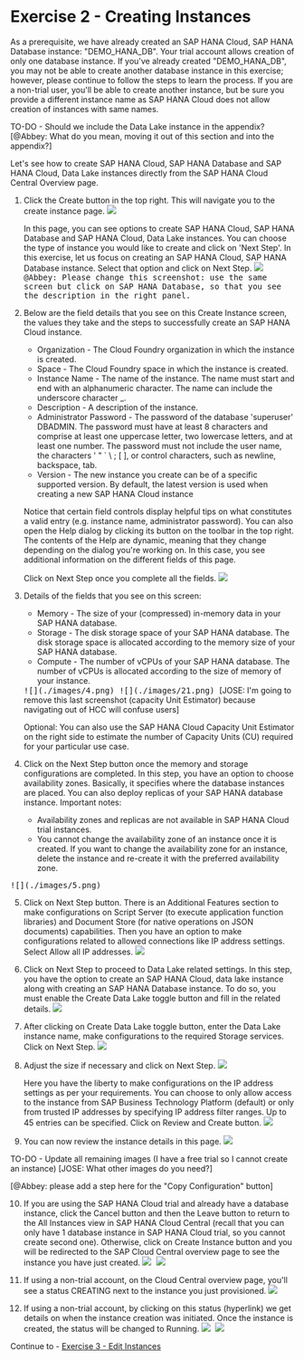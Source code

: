 # Exercise 2 - Creating Instances

As a prerequisite, we have already created an SAP HANA Cloud, SAP HANA Database instance: "DEMO_HANA_DB". Your trial account allows creation of only one database instance. If you've already created "DEMO_HANA_DB", you may not be able to create another database instance in this exercise; however, please continue to follow the steps to learn the process. If you are a non-trial user, you'll be able to create another instance, but be sure you provide a different instance name as SAP HANA Cloud does not allow creation of instances with same names. 

TO-DO - Should we include the Data Lake instance in the appendix?
[@Abbey: What do you mean, moving it out of this section and into the appendix?]

Let's see how to create SAP HANA Cloud, SAP HANA Database and SAP HANA Cloud, Data Lake instances directly from the SAP HANA Cloud Central Overview page. 

1. Click the Create button in the top right. This will navigate you to the create instance page.
    <kbd>
    ![](./images/22.png)
    </kbd>
    
    In this page, you can see options to create SAP HANA Cloud, SAP HANA Database and SAP HANA Cloud, Data Lake instances. You can choose the type of instance you would like to create and click on 'Next Step'. In this exercise, let us focus on creating an SAP HANA Cloud, SAP HANA Database instance. Select that option and click on Next Step.
    <kbd>
    ![](./images/23.png)@Abbey: Please change this screenshot: use the same screen but click on SAP HANA Database, so that you see the description in the right panel.
    </kbd>
    
2. Below are the field details that you see on this Create Instance screen, the values they take and the steps to successfully create an SAP HANA Cloud instance.

    * Organization - The Cloud Foundry organization in which the instance is created.  
    * Space - The Cloud Foundry space in which the instance is created.  
    * Instance Name - The name of the instance. The name must start and end with an alphanumeric character. The name can include the underscore character _.  
    * Description - A description of the instance.
    * Administrator Password - The password of the database 'superuser' DBADMIN. The password must have at least 8 characters and comprise at least one uppercase letter, two lowercase letters, and at least one number. The password must not include the user name, the characters ' " ` \ ; [ ], or control characters, such as newline, backspace, tab.
    * Version - The new instance you create can be of a specific supported version. By default, the latest version is used when creating a new SAP HANA Cloud instance

    Notice that certain field controls display helpful tips on what constitutes a valid entry (e.g. instance name, administrator password). You can also open the Help dialog by clicking its button on the toolbar in the top right. The contents of the Help are dynamic, meaning that they change depending on the dialog you're working on. In this case, you see additional information on the different fields of this page.

    Click on Next Step once you complete all the fields. 
    <kbd>
    ![](./images/3.png)
    </kbd>
    
3. Details of the fields that you see on this screen:  

    * Memory - The size of your (compressed) in-memory data in your SAP HANA database.
    * Storage - The disk storage space of your SAP HANA database.
    The disk storage space is allocated according to the memory size of your SAP HANA database.
    * Compute - The number of vCPUs of your SAP HANA database.
    The number of vCPUs is allocated according to the size of memory of your instance.
    <kbd>
    ![](./images/4.png)
    </kbd>
    <kbd>
    ![](./images/21.png)
    </kbd>
    [JOSE: I'm going to remove this last screenshot (capacity Unit Estimator) because navigating out of HCC will confuse users]

    Optional: You can also use the SAP HANA Cloud Capacity Unit Estimator on the right side to estimate the number of Capacity Units (CU) required for your particular use case.

4. Click on the Next Step button once the memory and storage configurations are completed. In this step, you have an option to choose availability zones. Basically, it specifies where the database instances are placed. You can also deploy replicas of your SAP HANA database instance. Important notes:
    * Availability zones and replicas are not available in  SAP HANA Cloud trial instances.
    * You cannot change the availability zone of an instance once it is created. If you want to change the availability zone for an instance, delete the instance and re-create it with the preferred availability zone.
<kbd>
![](./images/5.png)
</kbd>
    
5. Click on Next Step button. There is an Additional Features section to make configurations on Script Server (to execute application function libraries) and Document Store (for native operations on JSON documents) capabilities. Then you have an option to make configurations related to allowed connections like IP address settings. Select Allow all IP addresses.
    <kbd>
    ![](./images/6.png)
    </kbd>
    
6. Click on Next Step to proceed to Data Lake related settings. In this step, you have the option to create an SAP HANA Cloud, data lake instance along with creating an SAP HANA Database instance. To do so, you must enable the Create Data Lake toggle button and fill in the related details.
    <kbd>
    ![](./images/7.png)
    </kbd>
    
7. After clicking on Create Data Lake toggle button, enter the Data Lake instance name, make configurations to the required Storage services. Click on Next Step.
    <kbd>
    ![](./images/8.png)
    </kbd>
    
8. Adjust the size if necessary and click on Next Step.
    <kbd>
    ![](./images/9.png)
    </kbd>
    
    Here you have the liberty to make configurations on the IP address settings as per your requirements. You can choose to only allow access to the instance from SAP Business Technology Platform (default) or only from trusted IP addresses by specifying IP address filter ranges. Up to 45 entries can be specified. Click on Review and Create button.
    <kbd>
    ![](./images/10.png)
    </kbd>
    
9. You can now review the instance details in this page.
    <kbd>
    ![](./images/11.png)
    </kbd>
    
TO-DO - Update all remaining images (I have a free trial so I cannot create an instance) [JOSE: What other images do you need?]

[@Abbey: please add a step here for the "Copy Configuration" button]

10. If you are using the SAP HANA Cloud trial and already have a database instance, click the Cancel button and then the Leave button to return to the All Instances view in SAP HANA Cloud Central (recall that you can only have 1 database instance in SAP HANA Cloud trial, so you cannot create second one). Otherwise, click on Create Instance button and you will be redirected to the SAP Cloud Central overview page to see the instance you have just created.
    <kbd>
    ![](./images/12.png)
    </kbd>
    <kbd>
    ![](./images/13.png)
    </kbd>
    
11. If using a non-trial account, on the Cloud Central overview page, you'll see a status CREATING next to the instance you just provisioned.
    <kbd>
    ![](./images/14.png)
    </kbd>
    
12. If using a non-trial account, by clicking on this status (hyperlink) we get details on when the instance creation was initiated. Once the instance is created, the status will be changed to Running.
    <kbd>
    ![](./images/19.png)
    </kbd>
    <kbd>
    ![](./images/20.png)
    </kbd>
    
Continue to - [Exercise 3 - Edit Instances](../ex3/README.md)
